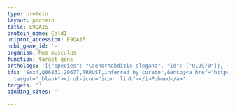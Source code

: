 ```yaml
---
type: protein
layout: protein
title: E9QA15
protein_name: Cald1
uniprot_accession: E9QA15
ncbi_gene_id: '-'
organism: Mus musculus
function: target gene
orthologs: '[{"species": "Caenorhabditis elegans", "id": ["Q19970"]}, {"species": "Homo sapiens", "id": ["<a href=\"/protein/q05682\">Q05682</a>"]}, {"species": "Rattus norvegicus", "id": ["A0A0G2JTV2"]}, {"species": "Saccharomyces cerevisiae", "id": ["<a href=\"/protein/p35732\">P35732</a>"]}]'
tfs: 'Sox4,Q06831,20677,TRRUST,inferred by curator,&ensp;<a href="https://www.ncbi.nlm.nih.gov/pubmed/?term=24046453%5Buid%5D+OR+29087512%5Buid%5D"
  target="_blank"><i uk-icon="icon: link"></i>Pubmed</a>'
targets: ''
binding_sites: ''

---
```

